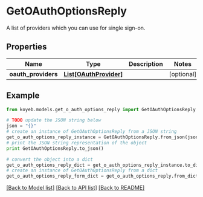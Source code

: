 # GetOAuthOptionsReply

A list of providers which you can use for single sign-on.

## Properties
Name | Type | Description | Notes
------------ | ------------- | ------------- | -------------
**oauth_providers** | [**List[OAuthProvider]**](OAuthProvider.md) |  | [optional] 

## Example

```python
from koyeb.models.get_o_auth_options_reply import GetOAuthOptionsReply

# TODO update the JSON string below
json = "{}"
# create an instance of GetOAuthOptionsReply from a JSON string
get_o_auth_options_reply_instance = GetOAuthOptionsReply.from_json(json)
# print the JSON string representation of the object
print GetOAuthOptionsReply.to_json()

# convert the object into a dict
get_o_auth_options_reply_dict = get_o_auth_options_reply_instance.to_dict()
# create an instance of GetOAuthOptionsReply from a dict
get_o_auth_options_reply_form_dict = get_o_auth_options_reply.from_dict(get_o_auth_options_reply_dict)
```
[[Back to Model list]](../README.md#documentation-for-models) [[Back to API list]](../README.md#documentation-for-api-endpoints) [[Back to README]](../README.md)


